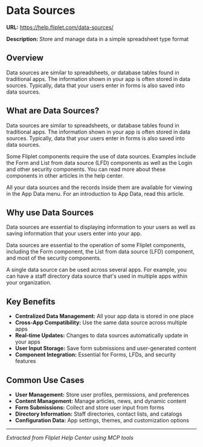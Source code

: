 # Data Sources

**URL:** https://help.fliplet.com/data-sources/

**Description:** Store and manage data in a simple spreadsheet type format

## Overview

Data sources are similar to spreadsheets, or database tables found in traditional apps. The information shown in your app is often stored in data sources. Typically, data that your users enter in forms is also saved into data sources.

## What are Data Sources?

Data sources are similar to spreadsheets, or database tables found in traditional apps. The information shown in your app is often stored in data sources. Typically, data that your users enter in forms is also saved into data sources.

Some Fliplet components require the use of data sources. Examples include the Form and List from data source (LFD) components as well as the Login and other security components. You can read more about these components in other articles in the help center.

All your data sources and the records inside them are available for viewing in the App Data menu. For an introduction to App Data, read this article.

## Why use Data Sources

Data sources are essential to displaying information to your users as well as saving information that your users enter into your app.

Data sources are essential to the operation of some Fliplet components, including the Form component, the List from data source (LFD) component, and most of the security components.

A single data source can be used across several apps. For example, you can have a staff directory data source that's used in multiple apps within your organization.

## Key Benefits

- **Centralized Data Management:** All your app data is stored in one place
- **Cross-App Compatibility:** Use the same data source across multiple apps
- **Real-time Updates:** Changes to data sources automatically update in your apps
- **User Input Storage:** Save form submissions and user-generated content
- **Component Integration:** Essential for Forms, LFDs, and security features

## Common Use Cases

- **User Management:** Store user profiles, permissions, and preferences
- **Content Management:** Manage articles, news, and dynamic content
- **Form Submissions:** Collect and store user input from forms
- **Directory Information:** Staff directories, contact lists, and catalogs
- **Configuration Data:** App settings, themes, and customization options

---

*Extracted from Fliplet Help Center using MCP tools*












